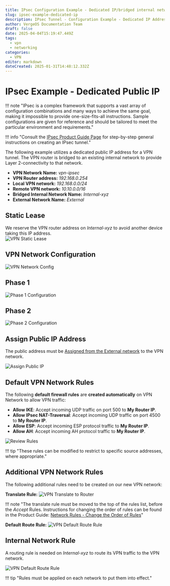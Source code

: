 ```yaml
---
title: IPsec Configuration Example - Dedicated IP/bridged internal network
slug: ipsec-example-dedicated-ip
description: IPsec Tunnel - Configuration Example - Dedicated IP Address, bridged network for workloads
author: VergeOS Documentation Team
draft: false
date: 2025-04-04T15:19:47.449Z
tags:
  - vpn
  - networking
categories:
  - VPN
editor: markdown
dateCreated: 2025-01-31T14:48:12.332Z
---
```


# IPsec Example - Dedicated Public IP 

!!! note "IPsec is a complex framework that supports a vast array of configuration combinations and many ways to achieve the same goal, making it impossible to provide one-size-fits-all instructions.  Sample configurations are given for reference and should be tailored to meet the particular environment and requirements."

!!! info "Consult the [IPsec Product Guide Page](/product-guide/vpn/ipsec) for step-by-step general instructions on creating an IPsec tunnel."


The following example utilizes a dedicated public IP address for a VPN tunnel.  The VPN router is bridged to an existing internal network to provide Layer 2-connectivity to that network.

* **VPN Network Name:** *vpn-ipsec*  
* **VPN Router address:** *192.168.0.254*  
* **Local VPN network:** *192.168.0.0/24*  
* **Remote VPN network:** *10.10.0.0/16*  
* **Bridged Internal Network Name:** *Internal-xyz*
* **External Network Name:** *External*

## Static Lease
We reserve the VPN router address on *Internal-xyz* to avoid another device taking this IP address.  
![VPN Static Lease](../assets/ipsec-dedicated-bridged-staticlease.png)

## VPN Network Configuration
![VPN Network Config](../assets/ipsec-dedicated-bridged-vpn-network.png)


## Phase 1

![Phase 1 Configuration](../assets/ipsec-dedicated-bridged-phase1.png)

## Phase 2

![Phase 2 Configuration](../assets/ipsec-dedicated-bridged-phase2.png)


## Assign Public IP Address
The public address must be [Assigned from the External network](/product-guide/networks/assign-external-ip) to the VPN network.

![Assign Public IP](../assets/ipsec-dedicated-bridged-provide-public.png)

<!-- maybe show the rule that is automatically created on the external to route this ip address to the network, and under the hood fw rule too? -->

## Default VPN Network Rules

The following **default firewall rules** are **created automatically** on VPN Network to allow VPN traffic:

* **Allow IKE**: Accept incoming UDP traffic on port 500 to **My Router IP**.
* **Allow IPsec NAT-Traversal**: Accept incoming UDP traffic on port 4500 to **My Router IP**.
* **Allow ESP**: Accept incoming ESP protocol traffic to **My Router IP**.
* **Allow AH**: Accept incoming AH protocol traffic to **My Router IP**.

![Review Rules](../assets/ipsec-defaultrules.png)

!!! tip "These rules can be modified to restrict to specific source addresses, where appropriate."

## Additional VPN Network Rules

The following additional rules need to be created on our new VPN network:

**Translate Rule:**
![VPN Translate to Router](../assets/ipsec-dedicated-bridged-vpn-translate.png)

!!! note "The translate rule must be moved to the top of the rules list, before the *Accept* Rules.  Instructions for changing the order of rules can be found in the Product Guide: [Network Rules - Change the Order of Rules](/product-guide/networks/network-rules/#change-the-order-of-rules)"

**Default Route Rule:**
![VPN Default Route Rule](../assets/ipsec-dedicated-bridged-vpn-defroute.png)


## Internal Network Rule

A routing rule is needed on *Internal-xyz* to route its VPN traffic to the VPN network.

![VPN Default Route Rule](../assets/ipsec-dedicated-bridged-internal-route.png)


!!! tip "Rules must be applied on each network to put them into effect."




